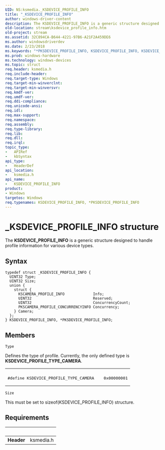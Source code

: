 ```yaml
---
UID: NS:ksmedia._KSDEVICE_PROFILE_INFO
title: "_KSDEVICE_PROFILE_INFO"
author: windows-driver-content
description: The KSDEVICE_PROFILE_INFO is a generic structure designed to handle profile information for various device types.
old-location: stream\ksdevice_profile_info.htm
old-project: stream
ms.assetid: 32C894CA-B644-4221-97B6-A21F2A459DE6
ms.author: windowsdriverdev
ms.date: 2/23/2018
ms.keywords: "*PKSDEVICE_PROFILE_INFO, KSDEVICE_PROFILE_INFO, KSDEVICE_PROFILE_INFO structure [Streaming Media Devices], PKSDEVICE_PROFILE_INFO, PKSDEVICE_PROFILE_INFO structure pointer [Streaming Media Devices], _KSDEVICE_PROFILE_INFO, ksmedia/KSDEVICE_PROFILE_INFO, ksmedia/PKSDEVICE_PROFILE_INFO, stream.ksdevice_profile_info"
ms.prod: windows-hardware
ms.technology: windows-devices
ms.topic: struct
req.header: ksmedia.h
req.include-header: 
req.target-type: Windows
req.target-min-winverclnt: 
req.target-min-winversvr: 
req.kmdf-ver: 
req.umdf-ver: 
req.ddi-compliance: 
req.unicode-ansi: 
req.idl: 
req.max-support: 
req.namespace: 
req.assembly: 
req.type-library: 
req.lib: 
req.dll: 
req.irql: 
topic_type:
-	APIRef
-	kbSyntax
api_type:
-	HeaderDef
api_location:
-	ksmedia.h
api_name:
-	KSDEVICE_PROFILE_INFO
product:
- Windows
targetos: Windows
req.typenames: KSDEVICE_PROFILE_INFO, *PKSDEVICE_PROFILE_INFO
---
```


# _KSDEVICE_PROFILE_INFO structure
The <b>KSDEVICE_PROFILE_INFO</b> is a generic structure designed to handle profile information for various device types.

## Syntax
```
typedef struct _KSDEVICE_PROFILE_INFO {
  UINT32 Type;
  UINT32 Size;
  union {
    struct {
      KSCAMERA_PROFILE_INFO             Info;
      UINT32                            Reserved;
      UINT32                            ConcurrencyCount;
      PKSCAMERA_PROFILE_CONCURRENCYINFO Concurrency;
    } Camera;
  };
} KSDEVICE_PROFILE_INFO, *PKSDEVICE_PROFILE_INFO;
```

## Members


`Type`

Defines the type of profile. Currently, the only defined type is <b>KSDEVICE_PROFILE_TYPE_CAMERA</b>.

<div class="code"><span codelanguage=""><table>
<tr>
<th></th>
</tr>
<tr>
<td>
<pre>#define KSDEVICE_PROFILE_TYPE_CAMERA    0x00000001</pre>
</td>
</tr>
</table></span></div>

`Size`

This must be set to sizeof(KSDEVICE_PROFILE_INFO) structure.


## Requirements
| &nbsp; | &nbsp; |
| ---- |:---- |
| **Header** | ksmedia.h |